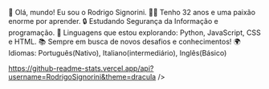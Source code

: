 👋 Olá, mundo! Eu sou o Rodrigo Signorini.
👨‍💻 Tenho 32 anos e uma paixão enorme por aprender.
🔒 Estudando Segurança da Informação e programação.
🌟 Linguagens que estou explorando: Python, JavaScript, CSS e HTML.
📚 Sempre em busca de novos desafios e conhecimentos!
🌍 Idiomas: Português(Nativo), Italiano(intermediário), Inglês(Básico)

https://github-readme-stats.vercel.app/api?username=RodrigoSignorini&theme=dracula
/>


